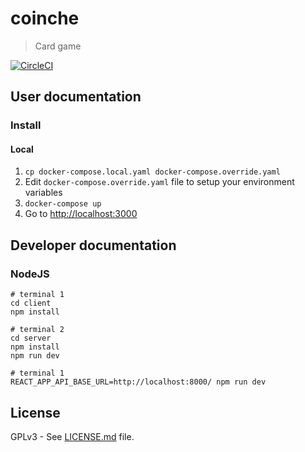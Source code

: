# coinche

> Card game

[![CircleCI](https://circleci.com/gh/Oliboy50/coinche.svg?style=svg)](https://circleci.com/gh/Oliboy50/coinche)

## User documentation

### Install

#### Local

1. `cp docker-compose.local.yaml docker-compose.override.yaml`
1. Edit `docker-compose.override.yaml` file to setup your environment variables
1. `docker-compose up`
1. Go to [http://localhost:3000](http://localhost:3000)

## Developer documentation

### NodeJS

```shell
# terminal 1
cd client
npm install

# terminal 2
cd server
npm install
npm run dev

# terminal 1
REACT_APP_API_BASE_URL=http://localhost:8000/ npm run dev
```

## License

GPLv3 - See [LICENSE.md](LICENSE.md) file.

